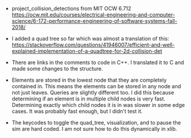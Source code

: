 - project_collision_detections from MIT OCW 6.712 https://ocw.mit.edu/courses/electrical-engineering-and-computer-science/6-172-performance-engineering-of-software-systems-fall-2018/ 

- I added a quad tree so far which was almost a translation of this: https://stackoverflow.com/questions/41946007/efficient-and-well-explained-implementation-of-a-quadtree-for-2d-collision-det 

- There are links in the comments to code in C++. I translated it to C and made some changes to the structure.

- Elements are stored in the lowest node that they are completely contained in. This means the elements can be stored in any node and not just leaves. Queries are slightly different too. I did this because determining if an element is in multiple child nodes is very fast. Determining exactly which child nodes it is in was slower in some edge cases. It was probably fast enough, but I didn't test it.

- The keycodes to toggle the quad_tree, visualization, and to pause the sim are hard coded. I am not sure how to do this dynamically in xlib.
